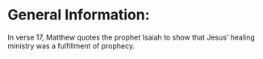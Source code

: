# General Information:

In verse 17, Matthew quotes the prophet Isaiah to show that Jesus’ healing ministry was a fulfillment of prophecy.